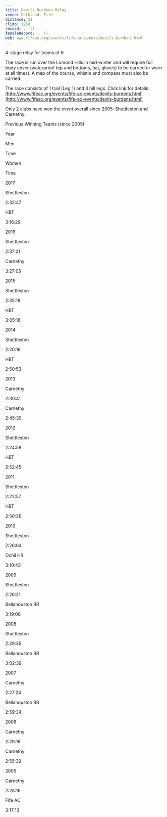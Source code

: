 ```yaml
---
title: Devils Burdens Relay
venue: Falkland, Fife
distance: 31
climb: 1250
record: ,  ()
femaleRecord: ,  ()
web: www.fifeac.org/events/fife-ac-events/devils-burdens.html
---
```

4-stage relay for teams of 6

The race is run over the Lomond Hills in mid-winter and will require full body cover (waterproof top and bottoms, hat, gloves) to be carried or worn at all times). A map of the course, whistle and compass must also be carried.

The race consists of 1 trail (Leg 1) and 3 hill legs. Click link for details: [http://www.fifeac.org/events/fife-ac-events/devils-burdens.html](http://www.fifeac.org/events/fife-ac-events/devils-burdens.html)

Only 2 clubs have won the event overall since 2005: Shettleston and Carnethy.  
  

Previous Winning Teams (since 2005)

Year

Men

Time

Women

Time

2017

Shettleston

2:32:47

HBT

3:16:29

2016

Shettleston

2:37:21

Carnethy

3:27:05

2015

Shettleston

2:35:18

HBT

3:05:16

2014

Shettleston

2:20:16

HBT

2:50:53

2013

Carnethy

2:30:41

Carnethy

2:45:39

2012

Shettleston

2:24:58

HBT

2:52:45

2011

Shettleston

2:22:57

HBT

2:50:36

2010

Shettleston

2:26:04

Ochil HR

3:10:43

2009

Shettleston

2:26:21

Bellahouston RR

3:19:08

2008

Shettleston

2:29:35

Bellahouston RR

3:02:39

2007

Carnethy

2:27:24

Bellahouston RR

2:59:34

2006

Carnethy

2:29:16

Carnethy

2:55:39

2005

Carnethy

2:28:16

Fife AC

3:17:13